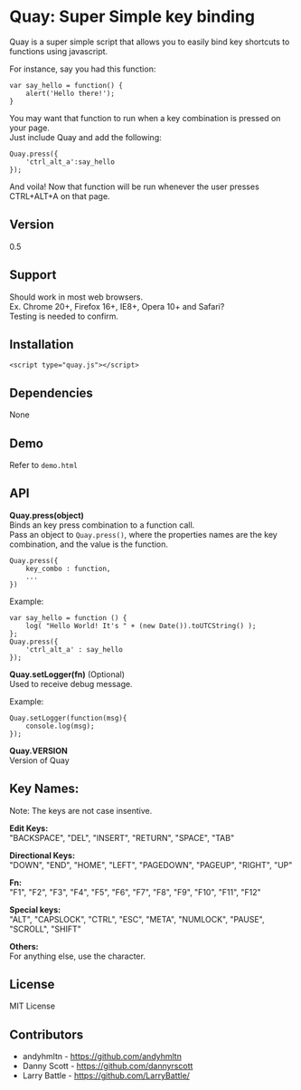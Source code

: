 Quay: Super Simple key binding
=========

Quay is a super simple script that allows you to easily bind key shortcuts to functions using javascript. <br/>

For instance, say you had this function:

	var say_hello = function() {
		alert('Hello there!');
	}

You may want that function to run when a key combination is pressed on your page. <br/>
Just include Quay and add the following:

	Quay.press({
		'ctrl_alt_a':say_hello
	});

And voila! Now that function will be run whenever the user presses CTRL+ALT+A on that page.<br/>

## Version
0.5

## Support
Should work in most web browsers.<br/>
Ex. Chrome 20+, Firefox 16+, IE8+, Opera 10+ and Safari?<br/>
Testing is needed to confirm.<br/>

## Installation

	<script type="quay.js"></script>

## Dependencies
None

## Demo
Refer to `demo.html`

## API

<b>Quay.press(object)</b><br/>
Binds an key press combination to a function call.<br/>
Pass an object to `Quay.press()`, where the properties names are the key combination, and the value is the function.

	Quay.press({
		key_combo : function,
		...
	})

Example:

	var say_hello = function () {
		log( "Hello World! It's " + (new Date()).toUTCString() );
	};
	Quay.press({
		'ctrl_alt_a' : say_hello
	});

<b>Quay.setLogger(fn)</b> (Optional)<br/>
Used to receive debug message.

Example:

	Quay.setLogger(function(msg){
		console.log(msg);
	});

<b>Quay.VERSION</b><br/>
Version of Quay

## Key Names:
Note: The keys are not case insentive.<br/>

<b>Edit Keys:</b><br/>
"BACKSPACE", "DEL", "INSERT", "RETURN", "SPACE", "TAB"<br/>

<b>Directional Keys:</b><br/>
"DOWN", "END", "HOME", "LEFT", "PAGEDOWN", "PAGEUP", "RIGHT", "UP"<br/>

<b>Fn:</b><br/>
"F1", "F2", "F3", "F4", "F5", "F6", "F7", "F8", "F9", "F10", "F11", "F12"<br/>

<b>Special keys:</b><br/>
"ALT", "CAPSLOCK", "CTRL", "ESC", "META", "NUMLOCK", "PAUSE", "SCROLL", "SHIFT"<br/>

<b>Others:</b><br/>
For anything else, use the character.<br/>

## License
MIT License

## Contributors

- andyhmltn - https://github.com/andyhmltn
- Danny Scott - https://github.com/dannyrscott
- Larry Battle - https://github.com/LarryBattle/
